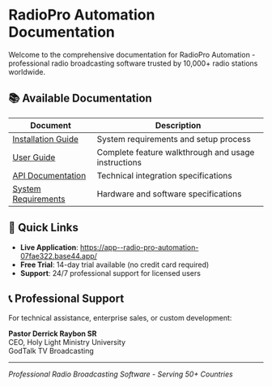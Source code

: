 # RadioPro Automation Documentation

Welcome to the comprehensive documentation for RadioPro Automation - professional radio broadcasting software trusted by 10,000+ radio stations worldwide.

## 📚 Available Documentation

| Document | Description |
|----------|-------------|
| [Installation Guide](INSTALLATION.md) | System requirements and setup process |
| [User Guide](USER_GUIDE.md) | Complete feature walkthrough and usage instructions |
| [API Documentation](API.md) | Technical integration specifications |
| [System Requirements](SYSTEM_REQUIREMENTS.md) | Hardware and software specifications |

## 🎯 Quick Links

- **Live Application**: https://app--radio-pro-automation-07fae322.base44.app/
- **Free Trial**: 14-day trial available (no credit card required)
- **Support**: 24/7 professional support for licensed users

## 📞 Professional Support

For technical assistance, enterprise sales, or custom development:

**Pastor Derrick Raybon SR**  
CEO, Holy Light Ministry University  
GodTalk TV Broadcasting

---

*Professional Radio Broadcasting Software - Serving 50+ Countries*
